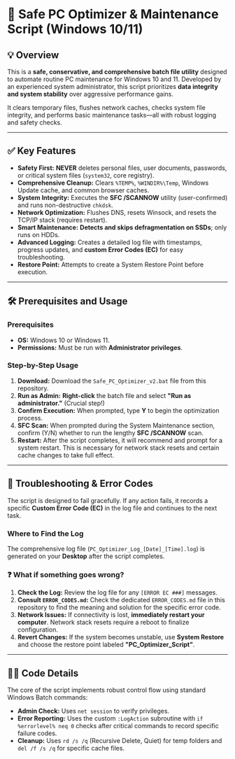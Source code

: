 # 🚀 Safe PC Optimizer & Maintenance Script (Windows 10/11)

## 💡 Overview

This is a **safe, conservative, and comprehensive batch file utility** designed to automate routine PC maintenance for Windows 10 and 11. Developed by an experienced system administrator, this script prioritizes **data integrity and system stability** over aggressive performance gains.

It clears temporary files, flushes network caches, checks system file integrity, and performs basic maintenance tasks—all with robust logging and safety checks.

---

## ✅ Key Features

* **Safety First:** **NEVER** deletes personal files, user documents, passwords, or critical system files (`system32`, core registry).
* **Comprehensive Cleanup:** Clears `%TEMP%`, `%WINDIR%\Temp`, Windows Update cache, and common browser caches.
* **System Integrity:** Executes the **SFC /SCANNOW** utility (user-confirmed) and runs non-destructive `chkdsk`.
* **Network Optimization:** Flushes DNS, resets Winsock, and resets the TCP/IP stack (requires restart).
* **Smart Maintenance:** **Detects and skips defragmentation on SSDs**; only runs on HDDs.
* **Advanced Logging:** Creates a detailed log file with timestamps, progress updates, and **custom Error Codes (EC)** for easy troubleshooting.
* **Restore Point:** Attempts to create a System Restore Point before execution.

---

## 🛠️ Prerequisites and Usage

### Prerequisites

* **OS:** Windows 10 or Windows 11.
* **Permissions:** Must be run with **Administrator privileges**.

### Step-by-Step Usage

1.  **Download:** Download the `Safe_PC_Optimizer_v2.bat` file from this repository.
2.  **Run as Admin:** **Right-click** the batch file and select **"Run as administrator."** (Crucial step!)
3.  **Confirm Execution:** When prompted, type **Y** to begin the optimization process.
4.  **SFC Scan:** When prompted during the System Maintenance section, confirm (Y/N) whether to run the lengthy **SFC /SCANNOW** scan.
5.  **Restart:** After the script completes, it will recommend and prompt for a system restart. This is necessary for network stack resets and certain cache changes to take full effect.

---

## 📝 Troubleshooting & Error Codes

The script is designed to fail gracefully. If any action fails, it records a specific **Custom Error Code (EC)** in the log file and continues to the next task.

### Where to Find the Log

The comprehensive log file (`PC_Optimizer_Log_[Date]_[Time].log`) is generated on your **Desktop** after the script completes.

### ❓ What if something goes wrong?

1.  **Check the Log:** Review the log file for any `[ERROR EC ###]` messages.
2.  **Consult `ERROR_CODES.md`:** Check the dedicated `ERROR_CODES.md` file in this repository to find the meaning and solution for the specific error code.
3.  **Network Issues:** If connectivity is lost, **immediately restart your computer**. Network stack resets require a reboot to finalize configuration.
4.  **Revert Changes:** If the system becomes unstable, use **System Restore** and choose the restore point labeled **"PC\_Optimizer\_Script"**.

---

## 🧑‍💻 Code Details

The core of the script implements robust control flow using standard Windows Batch commands:

* **Admin Check:** Uses `net session` to verify privileges.
* **Error Reporting:** Uses the custom `:LogAction` subroutine with `if %errorlevel% neq 0` checks after critical commands to record specific failure codes.
* **Cleanup:** Uses `rd /s /q` (Recursive Delete, Quiet) for temp folders and `del /f /s /q` for specific cache files.





